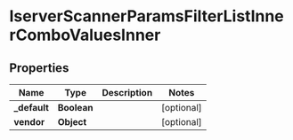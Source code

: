 

# IserverScannerParamsFilterListInnerComboValuesInner


## Properties

| Name | Type | Description | Notes |
|------------ | ------------- | ------------- | -------------|
|**_default** | **Boolean** |  |  [optional] |
|**vendor** | **Object** |  |  [optional] |



